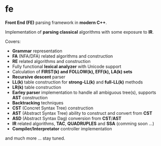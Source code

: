 # fe
**Front End (FE)** parsing framework in **modern C++**.

Implementation of **parsing classical** algorithms with some exposure to **IR**.

Covers:
- **Grammar** representation
- **FA** (NFA/DFA) related algorithms and construction
- **RE** related algorithms and construction
- Fully functional **lexical analyzer** with Unicode support
- Calculation of **FIRST(k) and FOLLOW(k), EFF(k), LA(k) sets**
- **Recursive descent** parser
- **LL(k)** table construction for **strong-LL(k)** and **full-LL(k)** methods
- **LR(k)** table construction 
- **Earley parser** implementation to handle all ambiguous tree(s), supports **AST** construction
- **Backtracking** techniques
- **CST** (Concret Syntax Tree) construction
- **AST** (Abstract Syntax Tree) ability to construct and convert from **CST**
- **ASD** (Abstract Syntax Dag) conversion from **CST**/**AST**
- **IR** related algorithms, **TAC**, **QUADRUPLES** and **SSA** (comming soon ...)
- **Compiler/Interpretator** controller implementation

and much more ... stay tuned.
